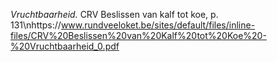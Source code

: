 *Vruchtbaarheid.* CRV Beslissen van kalf tot koe, p. 131\nhttps://www.rundveeloket.be/sites/default/files/inline-files/CRV%20Beslissen%20van%20Kalf%20tot%20Koe%20-%20Vruchtbaarheid_0.pdf
